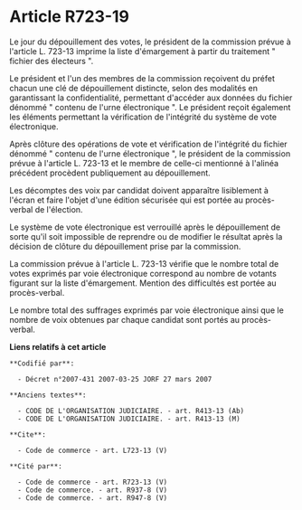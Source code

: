 # Article R723-19

Le jour du dépouillement des votes, le président de la commission prévue à l'article L. 723-13 imprime la liste d'émargement
à partir du traitement " fichier des électeurs ". 

Le président et l'un des membres de la commission reçoivent du préfet chacun une clé de dépouillement distincte, selon des
modalités en garantissant la confidentialité, permettant d'accéder aux données du fichier dénommé " contenu de l'urne
électronique ". Le président reçoit également les éléments permettant la vérification de l'intégrité du système de vote
électronique. 

Après clôture des opérations de vote et vérification de l'intégrité du fichier dénommé " contenu de l'urne électronique ", le
président de la commission prévue à l'article L. 723-13 et le membre de celle-ci mentionné à l'alinéa précédent procèdent
publiquement au dépouillement. 

Les décomptes des voix par candidat doivent apparaître lisiblement à l'écran et faire l'objet d'une édition sécurisée qui est
portée au procès-verbal de l'élection. 

Le système de vote électronique est verrouillé après le dépouillement de sorte qu'il soit impossible de reprendre ou de
modifier le résultat après la décision de clôture du dépouillement prise par la commission. 

La commission prévue à l'article L. 723-13 vérifie que le nombre total de votes exprimés par voie électronique correspond au
nombre de votants figurant sur la liste d'émargement. Mention des difficultés est portée au procès-verbal. 

Le nombre total des suffrages exprimés par voie électronique ainsi que le nombre de voix obtenues par chaque candidat sont
portés au procès-verbal.

**Liens relatifs à cet article**

	**Codifié par**:

	  - Décret n°2007-431 2007-03-25 JORF 27 mars 2007

	**Anciens textes**:

	  - CODE DE L'ORGANISATION JUDICIAIRE. - art. R413-13 (Ab)
	  - CODE DE L'ORGANISATION JUDICIAIRE. - art. R413-13 (M)

	**Cite**:

	  - Code de commerce - art. L723-13 (V)

	**Cité par**:

	  - Code de commerce - art. R723-13 (V)
	  - Code de commerce. - art. R937-8 (V)
	  - Code de commerce. - art. R947-8 (V)
